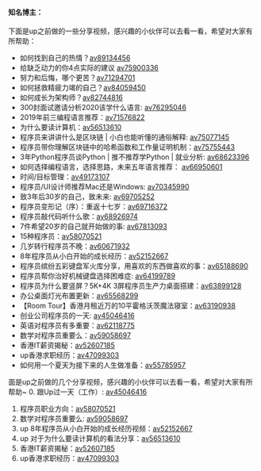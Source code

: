 #### 知名博主：



下面是up之前做的一些分享视频，感兴趣的小伙伴可以去看一看，希望对大家有所帮助：
- 如何找到自己的热情？[av89134456](https://www.bilibili.com/video/av89134456/)
- 给缺乏动力的你4点实际的建议 [av75900336](https://www.bilibili.com/video/av75900336/)
- 努力和后悔，哪个更苦？[av71294701](https://www.bilibili.com/video/av71294701/)
- 如何拯救精疲力竭的自己？[av84059450](https://www.bilibili.com/video/av84059450/)
- 如何成长为架构师？[av82744816](https://www.bilibili.com/video/av82744816/)
- 300封面试邀请分析2020该学什么语言: [av76295046](https://www.bilibili.com/video/av76295046/)
- 2019年前三编程语言推荐：[av71576822](https://www.bilibili.com/video/av71576822/)
- 为什么要读计算机：[av56513610](https://www.bilibili.com/video/av56513610/)
- 程序员来讲讲什么是区块链 | 小白也能听懂的通俗解释: [av75077145](https://www.bilibili.com/video/av75077145/)
- 程序员带你理解区块链中的哈希函数和工作量证明机制：[av75755443](https://www.bilibili.com/video/av75755443/)
- 3年Python程序员谈Python | 推不推荐学Python | 就业分析: [av68623396](https://www.bilibili.com/video/av68623396/)
- 如何选择编程语言，选择思路，未来五年语言推荐： [av66950601](https://www.bilibili.com/video/av66950601/)
- 时间/目标管理：[av49173107](https://www.bilibili.com/video/av49173107/)
- 程序员/UI设计师推荐Mac还是Windows: [av70345990](https://www.bilibili.com/video/av70345990/)
- 致3年后30岁的自己，致未来: [av69705252](https://www.bilibili.com/video/av69705252/)
- 程序员变形记（序）：重返十七岁：[av69716372](https://www.bilibili.com/video/av69716372/)
- 程序员敲代码听什么歌：[av68926974](https://www.bilibili.com/video/av68926974/)
- 7件希望20岁的自己就开始做的事: [av67813093](https://www.bilibili.com/video/av67813093/)
- 15种程序员：[av58070521](https://www.bilibili.com/video/av58070521/)
- 几岁转行程序员不晚：[av60671932](https://www.bilibili.com/video/av60671932/)
- 8年程序员从小白开始的成长经历：[av52152667](https://www.bilibili.com/video/av52152667/)
- 程序员缤纷五彩键盘军火库分享，用喜欢的东西做喜欢的事：[av65188690](https://www.bilibili.com/video/av65188690/)
- 程序员帮你治好机械键盘选择困难症: [av64199789](https://www.bilibili.com/video/av64199789/)
- 程序员为什么要竖屏？5K+4K 3屏程序员生产力桌面搭建：[av63899128](https://www.bilibili.com/video/av63899128/)
- 办公桌面灯光布置更新：[av65568299](https://www.bilibili.com/video/av65568299/)
- 【Room Tour】香港月租近万的10平霍格沃茨魔法寝室：[av63190938](https://www.bilibili.com/video/av63190938/)
- 创业公司程序员的一天: [av45046416](https://www.bilibili.com/video/av45046416/)
- 英语对程序员有多重要：[av62118775](https://www.bilibili.com/video/av62118775/)
- 数学对程序员重要么：[av59058697](https://www.bilibili.com/video/av59058697/)
- 香港IT薪资揭秘：[av52607185](https://www.bilibili.com/video/av52607185/)
- up香港求职经历：[av47099303](https://www.bilibili.com/video/av47099303/)
- 如何用一个夏天为接下来的人生做准备：[av55785957](https://www.bilibili.com/video/av55785957/)





面是up之前做的几个分享视频，感兴趣的小伙伴可以去看一看，希望对大家有所帮助~
0. 跟Up过一天（工作）: [av45046416](https://www.bilibili.com/video/av45046416/)
1. 程序员职业方向：[av58070521](https://www.bilibili.com/video/av58070521/)
2. 数学对程序员重要么: [av59058697](https://www.bilibili.com/video/av59058697/)
3. up 8年程序员从小白开始的成长经历视频：[av52152667](https://www.bilibili.com/video/av52152667/)
4. up 对于为什么要读计算机的看法分享：[av56513610](https://www.bilibili.com/video/av56513610/)
5. 香港IT薪资揭秘：[av52607185](https://www.bilibili.com/video/av52607185/)
6. up香港求职经历：[av47099303](https://www.bilibili.com/video/av47099303/)



